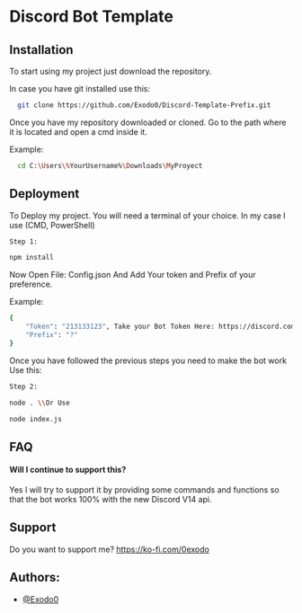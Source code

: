 # Discord Bot Template

## Installation

To start using my project just download the repository.

In case you have git installed use this:

```bash
  git clone https://github.com/Exodo0/Discord-Template-Prefix.git
```

Once you have my repository downloaded or cloned. Go to the path where it is located and open a cmd inside it.

Example:

```bash
  cd C:\Users\%YourUsername%\Downloads\MyProyect
```

## Deployment

To Deploy my project. You will need a terminal of your choice. In my case I use (CMD, PowerShell)

```bash
Step 1:

npm install

```

Now Open File: Config.json
And Add Your token and Prefix of your preference.

Example:

```bash
{
    "Token": "213133123", Take your Bot Token Here: https://discord.com/developers/applications
    "Prefix": "?"
}

```

Once you have followed the previous steps you need to make the bot work Use this:

```bash
Step 2:

node . \\Or Use

node index.js
```

## FAQ

#### Will I continue to support this?

Yes I will try to support it by providing some commands and functions so that the bot works 100% with the new Discord V14 api.

## Support

Do you want to support me? https://ko-fi.com/0exodo

## Authors:

- [@Exodo0](https://github.com/Exodo0)
